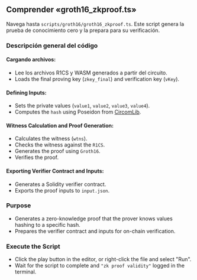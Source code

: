 ## Comprender «groth16_zkproof.ts»

Navega hasta `scripts/groth16/groth16_zkproof.ts`. Este script genera la prueba de conocimiento cero y la prepara para su verificación.

### Descripción general del código

#### Cargando archivos:

- Lee los archivos R1CS y WASM generados a partir del circuito.
- Loads the final proving key (`zkey_final`) and verification key (`vKey`).

#### Defining Inputs:

- Sets the private values (`value1`, `value2`, `value3`, `value4`).
- Computes the `hash` using Poseidon from [CircomLib](https://github.com/iden3/circomlib).

#### Witness Calculation and Proof Generation:

- Calculates the witness (`wtns`).
- Checks the witness against the `R1CS`.
- Generates the proof using `Groth16`.
- Verifies the proof.

#### Exporting Verifier Contract and Inputs:

- Generates a Solidity verifier contract.
- Exports the proof inputs to `input.json`.

### Purpose

- Generates a zero-knowledge proof that the prover knows values hashing to a specific hash.
- Prepares the verifier contract and inputs for on-chain verification.

### Execute the Script

- Click the play button in the editor, or right-click the file and select "Run".
- Wait for the script to complete and `"zk proof validity"` logged in the terminal.